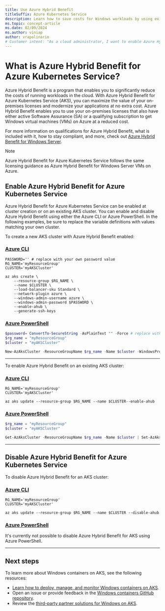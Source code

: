 ```yaml
---
title: Use Azure Hybrid Benefit
titleSuffix: Azure Kubernetes Service
description: Learn how to save costs for Windows workloads by using existing Windows Server licenses on Azure Kubernetes Service.
ms.topic: concept-article
ms.date: 02/09/2024
ms.author: viniap
author: vrapolinario
# Customer intent: "As a cloud administrator, I want to enable Azure Hybrid Benefit for my Azure Kubernetes Service cluster, so that I can reduce costs by utilizing my existing Windows Server licenses."
---
```


# What is Azure Hybrid Benefit for Azure Kubernetes Service?

Azure Hybrid Benefit is a program that enables you to significantly reduce the costs of running workloads in the cloud. With Azure Hybrid Benefit for Azure Kubernetes Service (AKS), you can maximize the value of your on-premises licenses and modernize your applications at no extra cost. Azure Hybrid Benefit enables you to use your on-premises licenses that also have either active Software Assurance (SA) or a qualifying subscription to get Windows virtual machines (VMs) on Azure at a reduced cost.

For more information on qualifications for Azure Hybrid Benefit, what is included with it, how to stay compliant, and more, check out [Azure Hybrid Benefit for Windows Server](/azure/virtual-machines/windows/hybrid-use-benefit-licensing).

>[!Note]
>Azure Hybrid Benefit for Azure Kubernetes Service follows the same licensing guidance as Azure Hybrid Benefit for Windows Server VMs on Azure.

## Enable Azure Hybrid Benefit for Azure Kubernetes Service

Azure Hybrid Benefit for Azure Kubernetes Service can be enabled at cluster creation or on an existing AKS cluster. You can enable and disable Azure Hybrid Benefit using either the Azure CLI or Azure PowerShell. In the following examples, be sure to replace the variable definitions with values matching your own cluster.

To create a new AKS cluster with Azure Hybrid Benefit enabled:

### [Azure CLI](#tab/azure-cli)

```azurecli-interactive
PASSWORD='' # replace with your own password value
RG_NAME='myResourceGroup'
CLUSTER='myAKSCluster'

az aks create \
    --resource-group $RG_NAME \
    --name $CLUSTER \
    --load-balancer-sku Standard \
    --network-plugin azure \
    --windows-admin-username azure \
    --windows-admin-password $PASSWORD \
    --enable-ahub \
    --generate-ssh-keys
```

### [Azure PowerShell](#tab/azure-powershell)

```powershell
$password= ConvertTo-SecureString -AsPlainText "" -Force # replace with your own password value
$rg_name = "myResourceGroup"
$cluster = "myAKSCluster"

New-AzAksCluster -ResourceGroupName $rg_name -Name $cluster -WindowsProfileAdminUserName azureuser -WindowsProfileAdminUserPassword $cred -NetworkPlugin azure -NodeVmSetType VirtualMachineScaleSets --EnableAHUB
```

---

To enable Azure Hybrid Benefit on an existing AKS cluster:

### [Azure CLI](#tab/azure-cli)

```azurecli
RG_NAME='myResourceGroup'
CLUSTER='myAKSCluster'

az aks update --resource-group $RG_NAME --name $CLUSTER--enable-ahub
```

### [Azure PowerShell](#tab/azure-powershell)

```powershell
$rg_name = "myResourceGroup"
$cluster = "myAKSCluster"

Get-AzAksCluster -ResourceGroupName $rg_name -Name $cluster | Set-AzAksCluster -EnableAHUB
```

---

## Disable Azure Hybrid Benefit for Azure Kubernetes Service

To disable Azure Hybrid Benefit for an AKS cluster:

### [Azure CLI](#tab/azure-cli)

```azurecli
RG_NAME='myResourceGroup'
CLUSTER='myAKSCluster'

az aks update --resource-group $RG_NAME --name $CLUSTER --disable-ahub
```

### [Azure PowerShell](#tab/azure-powershell)

It's currently not possible to disable Azure Hybrid Benefit for AKS using Azure PowerShell.

---

## Next steps

To learn more about Windows containers on AKS, see the following resources:

* [Learn how to deploy, manage, and monitor Windows containers on AKS](/training/paths/deploy-manage-monitor-wincontainers-aks).
* Open an issue or provide feedback in the [Windows containers GitHub repository](https://github.com/microsoft/Windows-Containers/issues).
* Review the [third-party partner solutions for Windows on AKS](windows-aks-partner-solutions.md).
